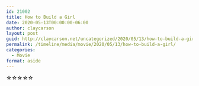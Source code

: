 ```yaml
---
id: 21002
title: How to Build a Girl
date: 2020-05-13T00:00:00-06:00
author: claycarson
layout: post
guid: http://claycarson.net/uncategorized/2020/05/13/how-to-build-a-girl/
permalink: /timeline/media/movie/2020/05/13/how-to-build-a-girl/
categories:
  - Movie
format: aside
---
```

<div class="media-details"></div>

<div class="media-creator"></div>

<div class="media-rating">☆☆☆☆☆</div>